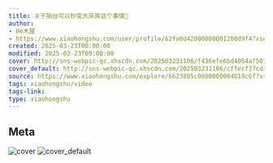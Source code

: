 ```yaml
---
title: 关于阳台可以秒变大床房这个事情🧸
author:
- He木屋
- https://www.xiaohongshu.com/user/profile/62fa0d42000000001200d9f4?xsec_token=undefined
created: 2025-03-23T00:00:00
modified: 2025-03-23T00:00:00
cover: http://sns-webpic-qc.xhscdn.com/202503231106/f436efe6bd4054af5073ada798763044/spectrum/1040g0k0311qcitpj74005onq1l14hmfkviib50o!nc_n_webp_prv_1
cover_default: http://sns-webpic-qc.xhscdn.com/202503231106/cffecf17cd3504e20215fbb2227e6b07/spectrum/1040g0k0311qcitpj74005onq1l14hmfkviib50o!nc_n_webp_mw_1
source: https://www.xiaohongshu.com/explore/6623885c0000000004019c6f?xsec_token=ABAssYka-BGQ2E59egB0280MB7wzLkhMC4myJew_AAbx0=
tags: xiaohongshu/video
tags-link:
type: xiaohongshu
---
```


## Meta

![cover](http://sns-webpic-qc.xhscdn.com/202503231106/f436efe6bd4054af5073ada798763044/spectrum/1040g0k0311qcitpj74005onq1l14hmfkviib50o!nc_n_webp_prv_1)
![cover_default](http://sns-webpic-qc.xhscdn.com/202503231106/cffecf17cd3504e20215fbb2227e6b07/spectrum/1040g0k0311qcitpj74005onq1l14hmfkviib50o!nc_n_webp_mw_1)
